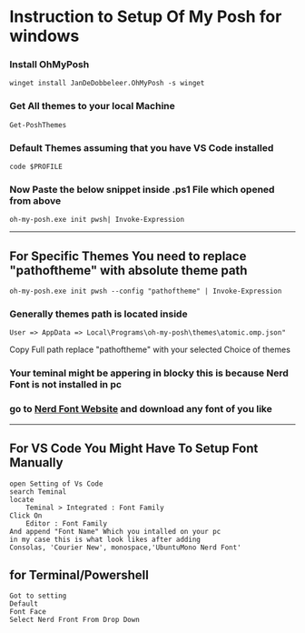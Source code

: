 # Instruction to Setup Of My Posh for windows

### Install OhMyPosh
    winget install JanDeDobbeleer.OhMyPosh -s winget

### Get All themes to your local Machine
    Get-PoshThemes

### Default Themes assuming that you have VS Code installed 
    code $PROFILE

### Now Paste the below snippet inside .ps1 File which opened from above 
    oh-my-posh.exe init pwsh| Invoke-Expression
---
## For Specific Themes You need to replace "pathoftheme" with absolute theme path
    oh-my-posh.exe init pwsh --config "pathoftheme" | Invoke-Expression
### Generally themes path  is located inside
    User => AppData => Local\Programs\oh-my-posh\themes\atomic.omp.json"
Copy Full path replace "pathoftheme" with your selected Choice of themes

### Your teminal might be appering in blocky this is because Nerd Font is not installed in pc
### go to [Nerd Font Website](https://www.nerdfonts.com/font-downloads) and download any font of you like
---

## For VS Code You Might Have To Setup Font Manually 
    open Setting of Vs Code 
    search Teminal 
    locate 
        Teminal > Integrated : Font Family
    Click On 
        Editor : Font Family
    And append "Font Name" Which you intalled on your pc
    in my case this is what look likes after adding
    Consolas, 'Courier New', monospace,'UbuntuMono Nerd Font'
## for Terminal/Powershell
    Got to setting 
    Default 
    Font Face 
    Select Nerd Front From Drop Down

